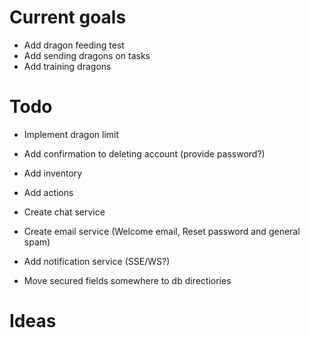 # Current goals

- Add dragon feeding test
- Add sending dragons on tasks
- Add training dragons

# Todo

- Implement dragon limit

- Add confirmation to deleting account (provide password?)
- Add inventory
- Add actions
- Create chat service
- Create email service (Welcome email, Reset password and general spam)
- Add notification service (SSE/WS?)
- Move secured fields somewhere to db directiories

# Ideas
